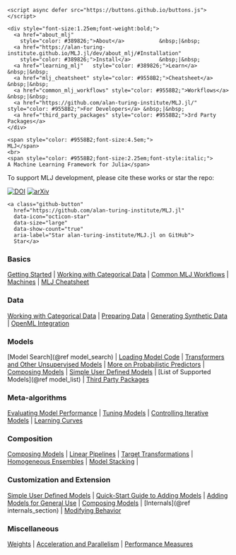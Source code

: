 ```@raw html
<script async defer src="https://buttons.github.io/buttons.js"></script>

<div style="font-size:1.25em;font-weight:bold;">
  <a href="about_mlj"
    style="color: #389826;">About</a>           &nbsp;|&nbsp;
  <a href="https://alan-turing-institute.github.io/MLJ.jl/dev/about_mlj/#Installation" 
    style="color: #389826;">Install</a>         &nbsp;|&nbsp;
  <a href="learning_mlj"   style="color: #389826;">Learn</a>            &nbsp;|&nbsp;
  <a href="mlj_cheatsheet" style="color: #9558B2;">Cheatsheet</a>       &nbsp;|&nbsp;
  <a href="common_mlj_workflows" style="color: #9558B2;">Workflows</a>  &nbsp;|&nbsp;
  <a href="https://github.com/alan-turing-institute/MLJ.jl/" style="color: #9558B2;">For Developers</a> &nbsp;|&nbsp;
  <a href="third_party_packages" style="color: #9558B2;">3rd Party Packages</a>
</div>

<span style="color: #9558B2;font-size:4.5em;">
MLJ</span>
<br>
<span style="color: #9558B2;font-size:2.25em;font-style:italic;">
A Machine Learning Framework for Julia</span>
```

To support MLJ development, please cite these works or star the repo:

[![DOI](https://joss.theoj.org/papers/10.21105/joss.02704/status.svg)](https://doi.org/10.21105/joss.02704)  [![arXiv](https://img.shields.io/badge/arXiv-2012.15505-<COLOR>.svg)](https://arxiv.org/abs/2012.15505)

```@raw html
<a class="github-button" 
  href="https://github.com/alan-turing-institute/MLJ.jl" 
  data-icon="octicon-star" 
  data-size="large" 
  data-show-count="true" 
  aria-label="Star alan-turing-institute/MLJ.jl on GitHub">
  Star</a>
```

### Basics
[Getting Started](@ref) | 
[Working with Categorical Data](@ref) | 
[Common MLJ Workflows](@ref) |
[Machines](@ref) |
[MLJ Cheatsheet](@ref) 

### Data
[Working with Categorical Data](@ref) | 
[Preparing Data](@ref) |
[Generating Synthetic Data](@ref) |
[OpenML Integration](@ref)

### Models
[Model Search](@ref model_search) |
[Loading Model Code](@ref) |
[Transformers and Other Unsupervised Models](@ref) |
[More on Probabilistic Predictors](@ref) |
[Composing Models](@ref) |
[Simple User Defined Models](@ref) |
[List of Supported Models](@ref model_list) |
[Third Party Packages](@ref) 

### Meta-algorithms
[Evaluating Model Performance](@ref) |
[Tuning Models](@ref) |
[Controlling Iterative Models](@ref) |
[Learning Curves](@ref)

### Composition
[Composing Models](@ref) |
[Linear Pipelines](@ref) |
[Target Transformations](@ref) |
[Homogeneous Ensembles](@ref) |
[Model Stacking](@ref) |

### Customization and Extension
[Simple User Defined Models](@ref) |
[Quick-Start Guide to Adding Models](@ref) |
[Adding Models for General Use](@ref) |
[Composing Models](@ref) |
[Internals](@ref internals_section) |
[Modifying Behavior](@ref)

### Miscellaneous
[Weights](@ref) |
[Acceleration and Parallelism](@ref) |
[Performance Measures](@ref) 



